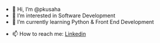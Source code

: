 - 👋 Hi, I’m @pkusaha
- 👀 I’m interested in Software Development
- 🌱 I’m currently learning Python & Front End Development
<!--- 💞️ I’m looking to collaborate on ... -->
- 📫 How to reach me: <a href="https://www.linkedin.com/in/pkus/">Linkedin</a>

<!---
pkusaha/pkusaha is a ✨ special ✨ repository because its `README.md` (this file) appears on your GitHub profile.
You can click the Preview link to take a look at your changes.
--->
